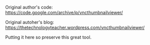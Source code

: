 Original author's code: https://code.google.com/archive/p/vncthumbnailviewer/

Original autoher's blog: https://thetechnologyteacher.wordpress.com/vncthumbnailviewer/

Putting it here so preserve this great tool.

